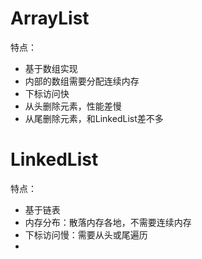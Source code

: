 # ArrayList

特点：

- 基于数组实现
- 内部的数组需要分配连续内存
- 下标访问快
- 从头删除元素，性能差慢
- 从尾删除元素，和LinkedList差不多



# LinkedList

特点：

- 基于链表
- 内存分布：散落内存各地，不需要连续内存
- 下标访问慢：需要从头或尾遍历
- 
